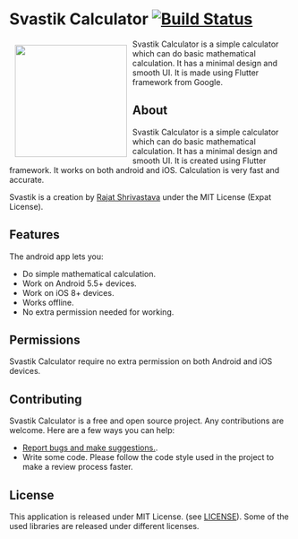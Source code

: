 # Svastik Calculator [![Build Status](https://travis-ci.org/wallabag/android-app.svg?branch=master)](https://travis-ci.org/wallabag/android-app)

<img src="https://github.com/rajat-0206/calculator_flutter/blob/master/images/calculator.png" align="left"
width="200" hspace="10" vspace="10">

Svastik Calculator is a simple calculator which can do basic mathematical calculation. It has a minimal design and smooth UI. It is made using Flutter framework from Google. 

<!--
wallabag is available on the Google Play Store and F-Droid.

<p align="left">
<a href="https://play.google.com/store/apps/details?id=fr.gaulupeau.apps.InThePoche">
    <img alt="Get it on Google Play"
        height="80"
        src="https://play.google.com/intl/en_us/badges/images/generic/en_badge_web_generic.png" />
</a>  
<a href="https://f-droid.org/app/fr.gaulupeau.apps.InThePoche">
    <img alt="Get it on F-Droid"
        height="80"
        src="https://f-droid.org/badge/get-it-on.png" />
        </a>
        </p>
-->

## About
Svastik Calculator is a simple calculator which can do basic mathematical calculation. It has a minimal design and smooth UI. It is created using Flutter framework. It works on both android and iOS. Calculation is very fast and accurate. 

Svastik is a creation by <a href="https://itsrajat.xyz">Rajat Shrivastava</a> under the MIT License (Expat License).

## Features

The android app lets you:
 - Do simple mathematical calculation.
 - Work on Android 5.5+ devices.
 - Work on iOS 8+ devices.
 - Works offline.
 - No extra permission needed for working.

<!--
## Screenshots

[<img src="/readme/Wallabag%20Reading%20List.png" align="left"
width="200"
    hspace="10" vspace="10">](/readme/Wallabag%20Reading%20List.png)
[<img src="/readme/Wallabag%20Article%20View.png" align="center"
width="200"
    hspace="10" vspace="10">](/readme/Wallabag%20Article%20View.png)
-->
## Permissions
Svastik Calculator require no extra permission on both Android and iOS devices.

## Contributing

Svastik Calculator is a free and open source project. Any contributions are welcome. Here are a few ways you can help:
 * [Report bugs and make suggestions.](https://github.com/rajat-0206/calculator-flutter/issues).
 * Write some code. Please follow the code style used in the project to make a review process faster.

## License

This application is released under MIT License. (see [LICENSE](LICENSE)).
Some of the used libraries are released under different licenses.
